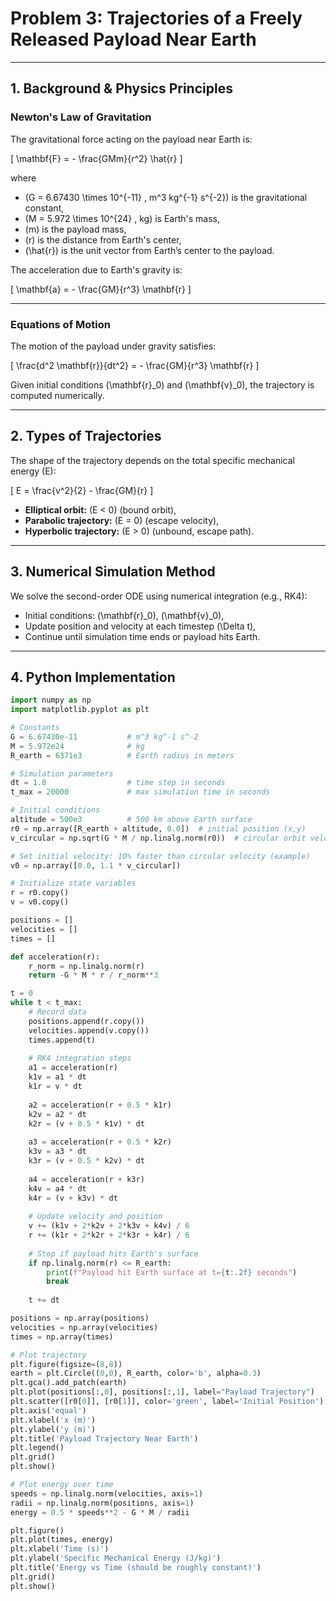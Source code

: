 # Problem 3: Trajectories of a Freely Released Payload Near Earth

---

## 1. Background & Physics Principles

### Newton's Law of Gravitation

The gravitational force acting on the payload near Earth is:

\[
\mathbf{F} = - \frac{GMm}{r^2} \hat{r}
\]

where

- \(G = 6.67430 \times 10^{-11} \, m^3 kg^{-1} s^{-2}\) is the gravitational constant,
- \(M = 5.972 \times 10^{24} \, kg\) is Earth's mass,
- \(m\) is the payload mass,
- \(r\) is the distance from Earth's center,
- \(\hat{r}\) is the unit vector from Earth’s center to the payload.

The acceleration due to Earth's gravity is:

\[
\mathbf{a} = - \frac{GM}{r^3} \mathbf{r}
\]

---

### Equations of Motion

The motion of the payload under gravity satisfies:

\[
\frac{d^2 \mathbf{r}}{dt^2} = - \frac{GM}{r^3} \mathbf{r}
\]

Given initial conditions \(\mathbf{r}_0\) and \(\mathbf{v}_0\), the trajectory is computed numerically.

---

## 2. Types of Trajectories

The shape of the trajectory depends on the total specific mechanical energy \(E\):

\[
E = \frac{v^2}{2} - \frac{GM}{r}
\]

- **Elliptical orbit:** \(E < 0\) (bound orbit),
- **Parabolic trajectory:** \(E = 0\) (escape velocity),
- **Hyperbolic trajectory:** \(E > 0\) (unbound, escape path).

---

## 3. Numerical Simulation Method

We solve the second-order ODE using numerical integration (e.g., RK4):

- Initial conditions: \(\mathbf{r}_0\), \(\mathbf{v}_0\),
- Update position and velocity at each timestep \(\Delta t\),
- Continue until simulation time ends or payload hits Earth.

---

## 4. Python Implementation

```python
import numpy as np
import matplotlib.pyplot as plt

# Constants
G = 6.67430e-11           # m^3 kg^-1 s^-2
M = 5.972e24              # kg
R_earth = 6371e3          # Earth radius in meters

# Simulation parameters
dt = 1.0                  # time step in seconds
t_max = 20000             # max simulation time in seconds

# Initial conditions
altitude = 500e3          # 500 km above Earth surface
r0 = np.array([R_earth + altitude, 0.0])  # initial position (x,y)
v_circular = np.sqrt(G * M / np.linalg.norm(r0))  # circular orbit velocity

# Set initial velocity: 10% faster than circular velocity (example)
v0 = np.array([0.0, 1.1 * v_circular])

# Initialize state variables
r = r0.copy()
v = v0.copy()

positions = []
velocities = []
times = []

def acceleration(r):
    r_norm = np.linalg.norm(r)
    return -G * M * r / r_norm**3

t = 0
while t < t_max:
    # Record data
    positions.append(r.copy())
    velocities.append(v.copy())
    times.append(t)
    
    # RK4 integration steps
    a1 = acceleration(r)
    k1v = a1 * dt
    k1r = v * dt
    
    a2 = acceleration(r + 0.5 * k1r)
    k2v = a2 * dt
    k2r = (v + 0.5 * k1v) * dt
    
    a3 = acceleration(r + 0.5 * k2r)
    k3v = a3 * dt
    k3r = (v + 0.5 * k2v) * dt
    
    a4 = acceleration(r + k3r)
    k4v = a4 * dt
    k4r = (v + k3v) * dt
    
    # Update velocity and position
    v += (k1v + 2*k2v + 2*k3v + k4v) / 6
    r += (k1r + 2*k2r + 2*k3r + k4r) / 6
    
    # Stop if payload hits Earth's surface
    if np.linalg.norm(r) <= R_earth:
        print(f"Payload hit Earth surface at t={t:.2f} seconds")
        break
    
    t += dt

positions = np.array(positions)
velocities = np.array(velocities)
times = np.array(times)

# Plot trajectory
plt.figure(figsize=(8,8))
earth = plt.Circle((0,0), R_earth, color='b', alpha=0.3)
plt.gca().add_patch(earth)
plt.plot(positions[:,0], positions[:,1], label="Payload Trajectory")
plt.scatter([r0[0]], [r0[1]], color='green', label='Initial Position')
plt.axis('equal')
plt.xlabel('x (m)')
plt.ylabel('y (m)')
plt.title('Payload Trajectory Near Earth')
plt.legend()
plt.grid()
plt.show()

# Plot energy over time
speeds = np.linalg.norm(velocities, axis=1)
radii = np.linalg.norm(positions, axis=1)
energy = 0.5 * speeds**2 - G * M / radii

plt.figure()
plt.plot(times, energy)
plt.xlabel('Time (s)')
plt.ylabel('Specific Mechanical Energy (J/kg)')
plt.title('Energy vs Time (should be roughly constant)')
plt.grid()
plt.show()
